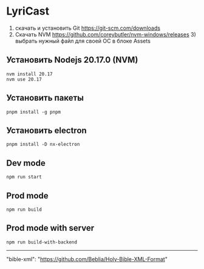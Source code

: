 # LyriCast

1) скачать и установить Git
 https://git-scm.com/downloads
2) Скачать NVM https://github.com/coreybutler/nvm-windows/releases
   3) выбрать нужный файл для своей ОС в блоке Assets

## Установить Nodejs 20.17.0 (NVM)
````shell
nvm install 20.17
nvm use 20.17
````

## Установить пакеты
````shell
pnpm install -g pnpm
````

## Установить electron
````shell
pnpm install -D nx-electron
````

## Dev mode

````shell
npm run start
````

## Prod mode

````shell 
npm run build
````
## Prod mode with server

````shell 
npm run build-with-backend
````

------ 
"bible-xml": "https://github.com/Beblia/Holy-Bible-XML-Format"
